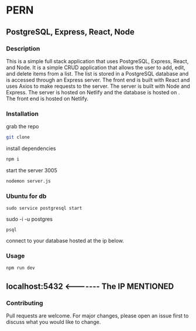 # PERN

## PostgreSQL, Express, React, Node

### Description
This is a simple full stack application that uses PostgreSQL, Express, React, and Node. It is a simple CRUD application that allows the user to add, edit, and delete items from a list. The list is stored in a PostgreSQL database and is accessed through an Express server. The front end is built with React and uses Axios to make requests to the server. The server is built with Node and Express. The server is hosted on Netlify and the database is hosted on . The front end is hosted on Netlify.

### Installation
grab the repo
```bash
git clone
```
install dependencies
```bash
npm i
```
start the server 3005
```bash
nodemon server.js
```

### Ubuntu for db
```
sudo service postgresql start
```
sudo -i -u postgres 
```
psql
```
connect to your database hosted at
the ip below.

### Usage
```bash
npm run dev
```
localhost:5432 <------- The IP MENTIONED
-----------------
### Contributing
Pull requests are welcome. For major changes, please open an issue first to discuss what you would like to change.
